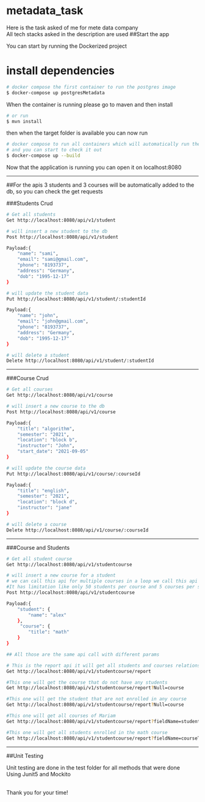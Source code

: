 # metadata_task

Here is the task asked of me for mete data company <br>
All tech stacks asked in the description are used
##Start the app

You can start by running the Dockerized project

# install dependencies
```bash
# docker compose the first container to run the postgres image 
$ docker-compose up postgresMetadata
```

When the container is running please go to maven and then install
```bash
# or run
$ mvn install
```

then when the target folder is available you can now run
```bash
# docker compose to run all containers which will automatically run the application 
# and you can start to check it out
$ docker-compose up --build
```

Now that the application is running you can open it on localhost:8080

<hr>
##For the apis
3 students and 3 courses will be automatically added to the db, so you can check the get requests

###Students Crud


```bash
# Get all students
Get http://localhost:8080/api/v1/student 
```

```bash
# will insert a new student to the db 
Post http://localhost:8080/api/v1/student 

Payload:{
    "name": "sami",
    "email": "sami@gmail.com",
    "phone": "8193737",
    "address": "Germany",
    "dob": "1995-12-17"
}
```

```bash
# will update the student data 
Put http://localhost:8080/api/v1/student/:studentId

Payload:{
    "name": "john",
    "email": "john@gmail.com",
    "phone": "8193737",
    "address": "Germany",
    "dob": "1995-12-17"
}
```

```bash
# will delete a student
Delete http://localhost:8080/api/v1/student/:studentId
```

<hr>

###Course Crud


```bash
# Get all courses
Get http://localhost:8080/api/v1/course 
```

```bash
# will insert a new course to the db 
Post http://localhost:8080/api/v1/course 

Payload:{
    "title": "algorithm",
    "semester": "2021",
    "location": "block b",
    "instructor": "John",
    "start_date": "2021-09-05"
}
```

```bash
# will update the course data
Put http://localhost:8080/api/v1/course/:courseId

Payload:{
    "title": "english",
    "semester": "2021",
    "location": "block d",
    "instructor": "jane"
}
```

```bash
# will delete a course
Delete http://localhost:8080/api/v1/course/:courseId
```


<hr>

###Course and Students


```bash
# Get all student course
Get http://localhost:8080/api/v1/studentcourse 
```

```bash
# will insert a new course for a student
# we can call this api for multiple courses in a loop we call this api 
#It has limitation like only 50 students per course and 5 courses per student
Post http://localhost:8080/api/v1/studentcourse

Payload:{
    "student": {
        "name": "alex"
    },
     "course": {
        "title": "math"
    }
}
```

```bash
## All those are the same api call with different params

# This is the report api it will get all students and courses relations
Get http://localhost:8080/api/v1/studentcourse/report 

#This one will get the course that do not have any students
Get http://localhost:8080/api/v1/studentcourse/report?Null=course

#This one will get the student that are not enrolled in any course
Get http://localhost:8080/api/v1/studentcourse/report?Null=course

#This one will get all courses of Mariam
Get http://localhost:8080/api/v1/studentcourse/report?fieldName=studentName&fieldValue=Mariam

#This one will get all students enrolled in the math course
Get http://localhost:8080/api/v1/studentcourse/report?fieldName=courseTitle&fieldValue=math
```
<hr>

##Unit Testing

Unit testing are done in the test folder for all methods that were done <br>
Using Junit5 and Mockito

<br>
Thank you for your time!